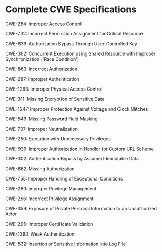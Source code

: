 

# Complete CWE Specifications

CWE-284: Improper Access Control

CWE-732: Incorrect Permission Assignment for Critical Resource

CWE-639: Authorization Bypass Through User-Controlled Key

CWE-362: Concurrent Execution using Shared Resource with Improper Synchronization ('Race Condition')

CWE-863: Incorrect Authorization

CWE-287: Improper Authentication

CWE-1263: Improper Physical Access Control

CWE-311: Missing Encryption of Sensitive Data

CWE-1247: Improper Protection Against Voltage and Clock Glitches

CWE-549: Missing Password Field Masking

CWE-707: Improper Neutralization

CWE-250: Execution with Unnecessary Privileges

CWE-939: Improper Authorization in Handler for Custom URL Scheme

CWE-302: Authentication Bypass by Assumed-Immutable Data

CWE-862: Missing Authorization

CWE-755: Improper Handling of Exceptional Conditions

CWE-269: Improper Privilege Management

CWE-266: Incorrect Privilege Assignment

CWE-359: Exposure of Private Personal Information to an Unauthorized Actor

CWE-295: Improper Certificate Validation

CWE-1390: Weak Authentication

CWE-532: Insertion of Sensitive Information into Log File